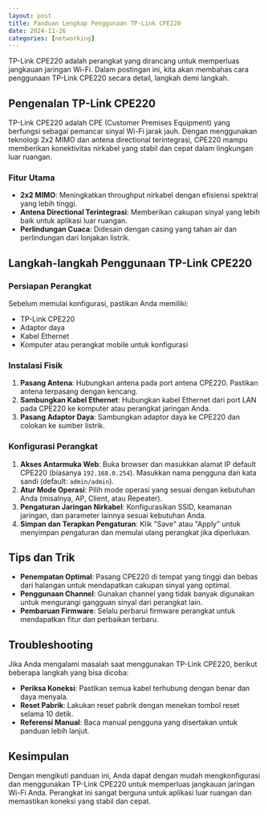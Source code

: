 ```yaml
---
layout: post
title: Panduan Lengkap Penggunaan TP-Link CPE220
date: 2024-11-26
categories: [networking]
---
```


TP-Link CPE220 adalah perangkat yang dirancang untuk memperluas jangkauan jaringan Wi-Fi. Dalam postingan ini, kita akan membahas cara penggunaan TP-Link CPE220 secara detail, langkah demi langkah.

## Pengenalan TP-Link CPE220
TP-Link CPE220 adalah CPE (Customer Premises Equipment) yang berfungsi sebagai pemancar sinyal Wi-Fi jarak jauh. Dengan menggunakan teknologi 2x2 MIMO dan antena directional terintegrasi, CPE220 mampu memberikan konektivitas nirkabel yang stabil dan cepat dalam lingkungan luar ruangan.

### Fitur Utama
- **2x2 MIMO**: Meningkatkan throughput nirkabel dengan efisiensi spektral yang lebih tinggi.
- **Antena Directional Terintegrasi**: Memberikan cakupan sinyal yang lebih baik untuk aplikasi luar ruangan.
- **Perlindungan Cuaca**: Didesain dengan casing yang tahan air dan perlindungan dari lonjakan listrik.

## Langkah-langkah Penggunaan TP-Link CPE220

### Persiapan Perangkat
Sebelum memulai konfigurasi, pastikan Anda memiliki:
- TP-Link CPE220
- Adaptor daya
- Kabel Ethernet
- Komputer atau perangkat mobile untuk konfigurasi

### Instalasi Fisik
1. **Pasang Antena**: Hubungkan antena pada port antena CPE220. Pastikan antena terpasang dengan kencang.
2. **Sambungkan Kabel Ethernet**: Hubungkan kabel Ethernet dari port LAN pada CPE220 ke komputer atau perangkat jaringan Anda.
3. **Pasang Adaptor Daya**: Sambungkan adaptor daya ke CPE220 dan colokan ke sumber listrik.

### Konfigurasi Perangkat
1. **Akses Antarmuka Web**: Buka browser dan masukkan alamat IP default CPE220 (biasanya `192.168.0.254`). Masukkan nama pengguna dan kata sandi (default: `admin/admin`).
2. **Atur Mode Operasi**: Pilih mode operasi yang sesuai dengan kebutuhan Anda (misalnya, AP, Client, atau Repeater).
3. **Pengaturan Jaringan Nirkabel**: Konfigurasikan SSID, keamanan jaringan, dan parameter lainnya sesuai kebutuhan Anda.
4. **Simpan dan Terapkan Pengaturan**: Klik "Save" atau "Apply" untuk menyimpan pengaturan dan memulai ulang perangkat jika diperlukan.

## Tips dan Trik
- **Penempatan Optimal**: Pasang CPE220 di tempat yang tinggi dan bebas dari halangan untuk mendapatkan cakupan sinyal yang optimal.
- **Penggunaan Channel**: Gunakan channel yang tidak banyak digunakan untuk mengurangi gangguan sinyal dari perangkat lain.
- **Pembaruan Firmware**: Selalu perbarui firmware perangkat untuk mendapatkan fitur dan perbaikan terbaru.

## Troubleshooting
Jika Anda mengalami masalah saat menggunakan TP-Link CPE220, berikut beberapa langkah yang bisa dicoba:
- **Periksa Koneksi**: Pastikan semua kabel terhubung dengan benar dan daya menyala.
- **Reset Pabrik**: Lakukan reset pabrik dengan menekan tombol reset selama 10 detik.
- **Referensi Manual**: Baca manual pengguna yang disertakan untuk panduan lebih lanjut.

## Kesimpulan
Dengan mengikuti panduan ini, Anda dapat dengan mudah mengkonfigurasi dan menggunakan TP-Link CPE220 untuk memperluas jangkauan jaringan Wi-Fi Anda. Perangkat ini sangat berguna untuk aplikasi luar ruangan dan memastikan koneksi yang stabil dan cepat.